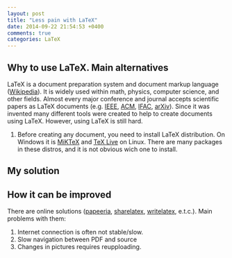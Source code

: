 ```yaml
---
layout: post
title: "Less pain with LaTeX"
date: 2014-09-22 21:54:53 +0400
comments: true
categories: LaTeX
---
```


## Why to use LaTeX. Main alternatives

LaTeX is a document preparation system and document markup language ([Wikipedia](http://en.wikipedia.org/wiki/LaTeX)). 
It is widely used within math, physics, computer science, and other fields.
Almost every major conference and journal accepts scientific papers as LaTeX documents
(e.g. [IEEE](http://www.ieee.org/conferences_events/conferences/publishing/templates.html), [ACM](http://www.acm.org/publications/latex_style/), [IFAC](http://www.ifac-control.org/events/information-for-ifac-authors/latex-style-for-ifac-papers), [arXiv](http://arxiv.org/help/submit)).
Since it was invented many different tools were created to help to create documents using LaTeX.
However, using LaTeX is still hard.

1. Before creating any document, you need to install LaTeX distribution.
On Windows it is [MiKTeX](http://www.howtotex.com/howto/installing-latex-on-windows/)
and [TeX Live](http://en.wikipedia.org/wiki/TeX_Live) on Linux.
There are many packages in these distros, and it is not obvious wich one to install.

## My solution
## How it can be improved
There are online solutions ([papeeria](http://papeeria.com), [sharelatex](https://www.sharelatex.com/), [writelatex](https://www.writelatex.com/), e.t.c.).
Main problems with them: 

1. Internet connection is often not stable/slow.
1. Slow navigation between PDF and source
1. Changes in pictures requires reupploading.